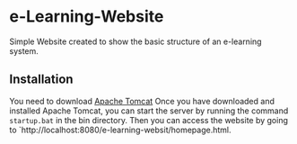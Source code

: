 # e-Learning-Website
Simple Website created to show the basic structure of an e-learning system.

## Installation
You need to download [Apache Tomcat](https://tomcat.apache.org/download-90.cgi)
Once you have downloaded and installed Apache Tomcat, you can start the server by running the command `startup.bat` in the bin directory.
Then you can access the website by going to `http://localhost:8080/e-learning-websit/homepage.html.



